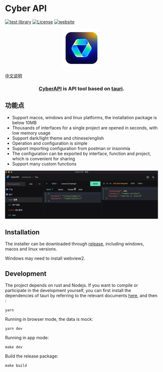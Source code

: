 # Cyber API


[![test library](https://img.shields.io/github/workflow/status/vicanso/cyberapi/test?label=test)](https://github.com/vicanso/cyberapi/actions?query=workflow%3A%22test%22)
[![License](https://img.shields.io/badge/License-Apache%202-green.svg)](https://github.com/vicanso/cyberapi)
[![website](https://img.shields.io/badge/website-cyberapi.app-purple.svg)](https://cyberapi.app)


<p align="center">
    <img src="./cyberapi.png" alt="cyberapi" width="128">
</p>

[中文说明](./README_zh.md)

<h3 align="center">
<a href="https://github.com/vicanso/cyberapi">CyberAPI</a> is API tool based on <a href="https://github.com/tauri-apps/tauri">tauri</a>.
</h3>

## 功能点

- Support macos, windows and linux platforms, the installation package is below 10MB
- Thousands of interfaces for a single project are opened in seconds, with low memory usage
- Support dark/light theme and chinese/english
- Operation and configuration is simple
- Support importing configuration from postman or insonmia
- The configuration can be exported by interface, function and project, which is convenient for sharing
- Support many custom functions


<p align="center">
    <img src="./asset/cyberapi.png" alt="cyberapi">
</p>


## Installation

The installer can be downloaded through [release](https://github.com/vicanso/cyberapi/releases), including windows, macos and linux versions.

Windows may need to install webview2.
## Development


The project depends on rust and Nodejs. If you want to compile or participate in the development yourself, you can first install the dependencies of tauri by referring to the relevant documents [here](https://tauri.app/v1/guides/getting-started/prerequisites), and then :

```shell
yarn
```

Running in browser mode, the data is mock:

```shell
yarn dev
```

Running in app mode:

```shell
make dev
```

Build the release package:

```shell
make build
```



